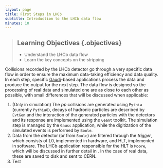 ```yaml
---
layout: page
title: First Steps in LHCb
subtitle: Introduction to the LHCb data flow
minutes: 10
---
```


> ## Learning Objectives {.objectives}
> * Understand the LHCb data flow
> * Learn the key concepts on the stripping

Collisions recorded by the LHCb detector go through a very specific data flow in order to ensure the maximum data-taking efficiency and data quality.
In each step, specific [Gaudi](01-davinci.html)-based applications process the data and produce the output for the next step.
The data flow is designed so the processing of real data and simulated one are as close to each other as possible, with small differences that will be discussed when applicable:

 1. (Only in simulation) The _pp_ collisions are generated using `Pythia` (currently `Pythia8`), decays of hadronic particles are described by `EvtGen` and the interaction of the generated particles with the detectors and its response are implemented using the `Geant` toolkit.
 The simulation step is managed by the `Gauss` application, while the digitization of the simulated events is performed by `Boole`.
 2. Data from the detector (or from `Boole`) are filtered through the *trigger*, which consists of L0, implemented in hardware, and HLT, implemented in software. The LHCb application responsible for the HLT is `Moore`, which will be discussed in further detail in []().
 In the case of real data, these are saved to disk and sent to CERN.
 3. Test
